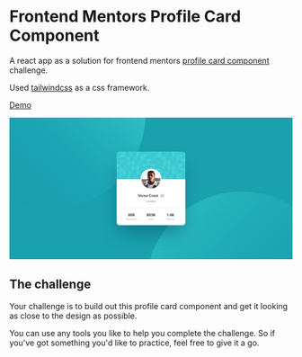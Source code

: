 # Frontend Mentors Profile Card Component

A react app as a solution for frontend mentors [profile card component](https://www.frontendmentor.io/challenges/profile-card-component-cfArpWshJ) challenge.

Used [tailwindcss](https://tailwindcss.com/) as a css framework.

[Demo](https://frontendmentors-profile-card.vercel.app)

![alt text](https://github.com/MonisBana/frontendmentors_profile_card/blob/master/starter-kits/profile-card-component-main/design/desktop-design.jpg?raw=true)

## The challenge

Your challenge is to build out this profile card component and get it looking as close to the design as possible.

You can use any tools you like to help you complete the challenge. So if you've got something you'd like to practice, feel free to give it a go.

